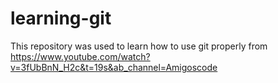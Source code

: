 # learning-git
This repository was used to learn how to use git properly from https://www.youtube.com/watch?v=3fUbBnN_H2c&t=19s&ab_channel=Amigoscode
